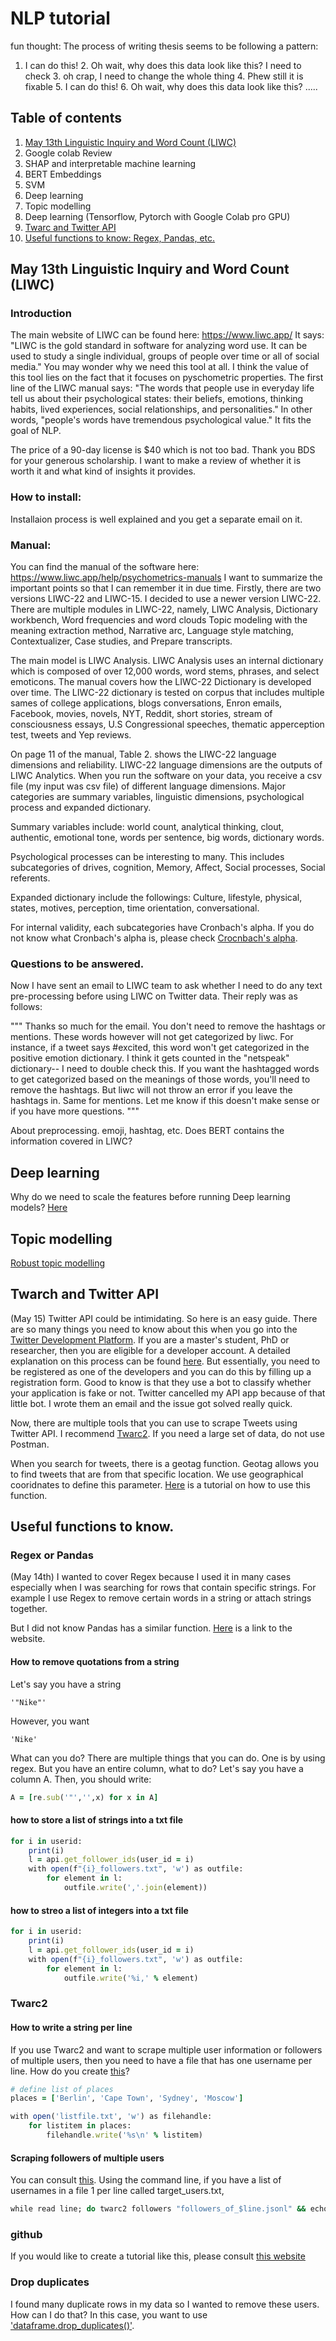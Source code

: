 # NLP tutorial

fun thought:
The process of writing thesis seems to be following a pattern:
1. I can do this! 2. Oh wait, why does this data look like this? I need to check 3. oh crap, I need to change the whole thing 4. Phew still it is fixable 5. I can do this! 6. Oh wait, why does this data look like this? .....

## Table of contents
1. [May 13th Linguistic Inquiry and Word Count (LIWC)](https://github.com/khyejin1231/Masters-Thesis/blob/main/Tutorial.md#may-13th-linguistic-inquiry-and-word-count-liwc)
2. Google colab Review
3. SHAP and interpretable machine learning
4. BERT Embeddings
5. SVM 
6. Deep learning
7. Topic modelling
8. Deep learning (Tensorflow, Pytorch with Google Colab pro GPU)
9. [Twarc and Twitter API](https://github.com/khyejin1231/Masters-Thesis/blob/main/Tutorial.md#twarch-and-twitter-api) 
10. [Useful functions to know: Regex, Pandas, etc.](https://github.com/khyejin1231/Masters-Thesis/blob/main/Tutorial.md#regex-or-pandas)


## May 13th Linguistic Inquiry and Word Count (LIWC)
### Introduction
The main website of LIWC can be found here: https://www.liwc.app/
It says: "LIWC is the gold standard in software for analyzing word use. It can be used to study a
single individual, groups of people over time or all of social media."
You may wonder why we need this tool at all. I think the value of this tool lies on the fact that
it focuses on pyschometric properties. The first line of the LIWC manual says: "The words that
people use in everyday life tell us about their psychological states: their beliefs, emotions, 
thinking habits, lived experiences, social relationships, and personalities." In other words,
"people's words have tremendous psychological value." It fits the goal of NLP.

The price of a 90-day license is $40 which is not too bad. Thank you BDS for your generous scholarship.
I want to make a review of whether it is worth it and what kind of insights it provides.

### How to install:
Installaion process is well explained and you get a separate email on it.

### Manual:
You can find the manual of the software here: https://www.liwc.app/help/psychometrics-manuals
I want to summarize the important points so that I can remember it in due time.
Firstly, there are two versions LIWC-22 and LIWC-15. I decided to use a newer version LIWC-22.
There are multiple modules in LIWC-22, namely, LIWC Analysis, Dictionary workbench, Word frequencies and word clouds
Topic modeling with the meaning extraction method, Narrative arc, Language style matching, Contextualizer, Case studies,
and Prepare transcripts. 
 
The main model is LIWC Analysis. LIWC Analysis uses an internal dictionary which is composed of over
12,000 words, word stems, phrases, and select emoticons. The manual covers how the LIWC-22 Dictionary is developed over time.
The LIWC-22 dictionary is tested on corpus that includes multiple sames of college applications, blogs
conversations, Enron emails, Facebook, movies, novels, NYT, Reddit, short stories, stream of consciousness essays,
U.S Congressional speeches, thematic apperception test, tweets and Yep reviews.

On page 11 of the manual, Table 2. shows the LIWC-22 language dimensions and reliability. 
LIWC-22 language dimensions are the outputs of LIWC Analytics. When you run the software on your data,
you receive a csv file (my input was csv file) of different language dimensions. 
Major categories are summary variables, linguistic dimensions, psychological process and expanded dictionary.

Summary variables include: 
world count, analytical thinking, clout, authentic, emotional tone, words per sentence, big words, dictionary words.

Psychological processes can be interesting to many.
This includes subcategories of drives, cognition, Memory, Affect, Social processes, Social referents.

Expanded dictionary include the followings:
Culture, lifestyle, physical, states, motives, perception, time orientation, conversational.

For internal validity, each subcategories have Cronbach's alpha. 
If you do not know what Cronbach's alpha is, please check [Crocnbach's alpha](https://stats.oarc.ucla.edu/spss/faq/what-does-cronbachs-alpha-mean/#:~:text=Cronbach's%20alpha%20is%20a%20measure,that%20the%20measure%20is%20unidimensional).


### Questions to be answered. 
Now I have sent an email to LIWC team to ask whether I need to do any text pre-processing before using LIWC on Twitter data. Their reply was as follows:

"""
Thanks so much for the email. You don't need to remove the hashtags or
mentions. These words however will not get categorized by liwc. For
instance, if a tweet says #excited, this word won't get categorized in
the positive emotion dictionary. I think it gets counted in the
"netspeak" dictionary-- I need to double check this. If you want the
hashtagged words to get categorized based on the meanings of those
words, you'll need to remove the hashtags. But liwc will not throw an
error if you leave the hashtags in. Same for mentions. Let me know if
this doesn't make sense or if you have more questions.
"""


About preprocessing. emoji, hashtag, etc.
Does BERT contains the information covered in LIWC?

## Deep learning
Why do we need to scale the features before running Deep learning models? [Here](https://towardsdatascience.com/the-mystery-of-feature-scaling-is-finally-solved-29a7bb58efc2)

## Topic modelling
[Robust topic modelling](https://github.com/CasAndreu/rlda)


## Twarch and Twitter API
(May 15)
Twitter API could be intimidating. So here is an easy guide. There are so many things you need to know about this when you go into the [Twitter Development Platform](https://developer.twitter.com/en/docs). If you are a master's student, PhD or researcher, then you are eligible for a developer account. A detailed explanation on this process can be found [here](https://developer.twitter.com/en/docs/twitter-api/getting-started/getting-access-to-the-twitter-api). But essentially, you need to be registered as one of the developers and you can do this by filling up a registration form. Good to know is that they use a bot to classify whether your application is fake or not. Twitter cancelled my API app because of that little bot. I wrote them an email and the issue got solved really quick. 

Now, there are multiple tools that you can use to scrape Tweets using Twitter API. I recommend [Twarc2](https://twarc-project.readthedocs.io/en/latest/twarc2_en_us/). If you need a large set of data, do not use Postman. 

When you search for tweets, there is a geotag function. Geotag allows you to find tweets that are from that specific location. We use geographical cooridnates to define this parameter. [Here](https://www.tweetbinder.com/blog/twitter-geocode/) is a tutorial on how to use this function. 


## Useful functions to know.
### Regex or Pandas
(May 14th)
I wanted to cover Regex because I used it in many cases especially when I was searching for rows that contain specific strings.
For example I use Regex to remove certain words in a string or attach strings together.

But I did not know Pandas has a similar function. [Here](https://datatofish.com/substring-pandas-dataframe/) is a link to the website.

#### How to remove quotations from a string
Let's say you have a string
```
'"Nike"'
```
However, you want 
```
'Nike'
```
What can you do?
There are multiple things that you can do. One is by using regex.
But you have an entire column, what to do?
Let's say you have a column A.
Then, you should write:
```ruby
A = [re.sub('"','',x) for x in A]
```

#### how to store a list of strings into a txt file
```ruby
for i in userid:
    print(i)
    l = api.get_follower_ids(user_id = i)
    with open(f"{i}_followers.txt", 'w') as outfile:
        for element in l:
            outfile.write(','.join(element))
```


#### how to streo a list of integers into a txt file
```ruby
for i in userid:
    print(i)
    l = api.get_follower_ids(user_id = i)
    with open(f"{i}_followers.txt", 'w') as outfile:
        for element in l:
            outfile.write('%i,' % element)
```


### Twarc2
#### How to write a string per line
If you use Twarc2 and want to scrape multiple user information or followers of multiple users, then you need to have a file that has one username per line.
How do you create [this](https://www.codegrepper.com/code-examples/python/python+save+list+to+file+txt+one+per+line)?

```ruby
# define list of places
places = ['Berlin', 'Cape Town', 'Sydney', 'Moscow']

with open('listfile.txt', 'w') as filehandle:
    for listitem in places:
        filehandle.write('%s\n' % listitem)
```
#### Scraping followers of multiple users
You can consult [this](https://twittercommunity.com/t/downloading-friends-from-a-list-of-users/155024/3).
Using the command line, if you have a list of usernames in a file 1 per line called target_users.txt,
```ruby
while read line; do twarc2 followers "followers_of_$line.jsonl" && echo $line; done < target_users.txt
```



### github
If you would like to create a tutorial like this, please consult [this website](https://docs.github.com/en/get-started/writing-on-github/working-with-advanced-formatting/creating-and-highlighting-code-blocks)


### Drop duplicates
I found many duplicate rows in my data so I wanted to remove these users. 
How can I do that?
In this case, you want to use ['dataframe.drop_duplicates()'](https://www.geeksforgeeks.org/python-pandas-dataframe-drop_duplicates/).



